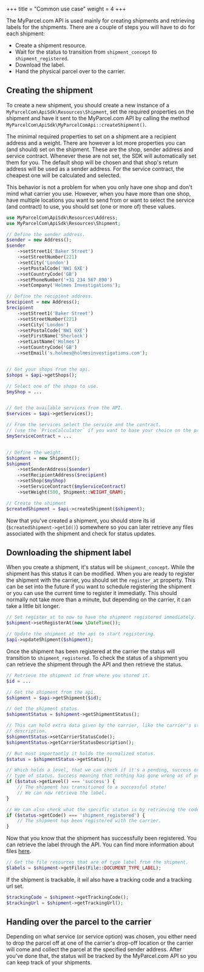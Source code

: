 +++
title = "Common use case"
weight = 4
+++

The MyParcel.com API is used mainly for creating shipments and retrieving labels for the shipments. There are a couple of steps you will have to do for each shipment:
- Create a shipment resource.
- Wait for the status to transition from `shipment_concept` to `shipment_registered`.
- Download the label.
- Hand the physical parcel over to the carrier.

## Creating the shipment
To create a new shipment, you should create a new instance of a `MyParcelCom\ApiSdk\Resources\Shipment`, set the required properties on the shipment and have it sent to the MyParcel.com API by calling the method `MyParcelCom\ApiSdk\MyParcelComApi::createShipment()`.

The minimal required properties to set on a shipment are a recipient address and a weight. There are however a lot more properties you can (and should) set on the shipment. These are the shop, sender address and service contract. Whenever these are not set, the SDK will automatically set them for you. The default shop will be chosen and that shop's return address will be used as a sender address. For the service contract, the cheapest one will be calculated and selected.

This behavior is not a problem for when you only have one shop and don't mind what carrier you use. However, when you have more than one shop, have multiple locations you want to send from or want to select the service (and contract) to use, you should set (one or more of) these values.

```php
use MyParcelCom\ApiSdk\Resources\Address;
use MyParcelCom\ApiSdk\Resources\Shipment;

// Define the sender address.
$sender = new Address();
$sender
    ->setStreet1('Baker Street')
    ->setStreetNumber(221)
    ->setCity('London')
    ->setPostalCode('NW1 6XE')
    ->setCountryCode('GB')
    ->setPhoneNumber('+31 234 567 890')
    ->setCompany('Holmes Investigations');

// Define the recipient address.
$recipient = new Address();
$recipient
    ->setStreet1('Baker Street')
    ->setStreetNumber(221)
    ->setCity('London')
    ->setPostalCode('NW1 6XE')
    ->setFirstName('Sherlock')
    ->setLastName('Holmes')
    ->setCountryCode('GB')
    ->setEmail('s.holmes@holmesinvestigations.com');


// Get your shops from the api.
$shops = $api->getShops();

// Select one of the shops to use.
$myShop = ...


// Get the available services from the API.
$services = $api->getServices();

// From the services select the service and the contract.
// (use the `PriceCalculator` if you want to base your choice on the price)
$myServiceContract = ...


// Define the weight.
$shipment = new Shipment();
$shipment
    ->setSenderAddress($sender)
    ->setRecipientAddress($recipient)
    ->setShop($myShop)
    ->setServiceContract($myServiceContract)
    ->setWeight(500, Shipment::WEIGHT_GRAM);

// Create the shipment
$createdShipment = $api->createShipment($shipment);
```

Now that you've created a shipment, you should store its id (`$createdShipment->getId()`) somewhere so you can later retrieve any files associated with the shipment and check for status updates.

## Downloading the shipment label
When you create a shipment, it's status will be `shipment_concept`. While the shipment has this status it can be modified. When you are ready to register the shipment with the carrier, you should set the `register_at` property. This can be set into the future if you want to schedule registering the shipment or you can use the current time to register it immediatly. This should normally not take more than a minute, but depending on the carrier, it can take a little bit longer.

```php
// Set register_at to now to have the shipment registered immediately.
$shipment->setRegisterAt(new \DateTime());

// Update the shipment at the api to start registering.
$api->updateShipment($shipment);
```

Once the shipment has been registered at the carrier the status will transition to `shipment_registered`.  To check the status of a shipment you can retrieve the shipment through the API and then retrieve the status.

```php
// Retrieve the shipment id from where you stored it.
$id = ...

// Get the shipment from the api.
$shipment = $api->getShipment($id);

// Get the shipment status.
$shipmentStatus = $shipment->getShipmentStatus();

// This can hold extra data given by the carrier, like the carrier's status code
// description.
$shipmentStatus->setCarrierStatusCode();
$shipmentStatus->getCarrierStatusDescription();

// But most importantly it holds the normalized status.
$status = $shipmentStatus->getStatus();

// Which holds a level, that we can check if it's a pending, success or failed
// type of status. Success meaning that nothing has gone wrong as of yet.
if ($status->getLevel() === 'success') {
    // The shipment has transitioned to a successful state!
    // We can now retrieve the label.
}

// We can also check what the specific status is by retrieving the code.
if ($status->getCode() === 'shipment_registered') {
    // The shipment has been registered with the carrier.
}
```

Now that you know that the shipment has successfully been registered. You can retrieve the label through the API. You can find more information about files [here](/php-SDK/retrieving-resources/#files).

```php
// Get the file resources that are of type label from the shipment.
$labels = $shipment->getFiles(File::DOCUMENT_TYPE_LABEL);
```

If the shipment is trackable, it wil also have a tracking code and a tracking url set.

```php
$trackingCode = $shipment->getTrackingCode();
$trackingUrl = $shipment->getTrackingUrl();
```

## Handing over the parcel to the carrier
Depending on what service (or service option) was chosen, you either need to drop the parcel off at one of the carrier's drop-off location or the carrier will come and collect the parcel at the specified sender address. After you've done that, the status will be tracked by the MyParcel.com API so you can keep track of your shipments.
